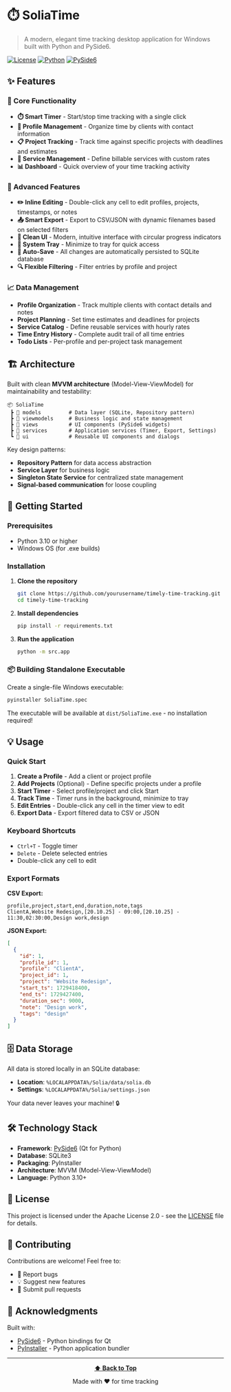 # ⏱️ SoliaTime

> A modern, elegant time tracking desktop application for Windows built with Python and PySide6.

[![License](https://img.shields.io/badge/license-Apache%202.0-blue.svg)](LICENSE)
[![Python](https://img.shields.io/badge/python-3.10+-blue.svg)](https://www.python.org/downloads/)
[![PySide6](https://img.shields.io/badge/PySide6-6.6+-green.svg)](https://pypi.org/project/PySide6/)

## ✨ Features

### 🎯 Core Functionality

- **⏱️ Smart Timer** - Start/stop time tracking with a single click
- **👥 Profile Management** - Organize time by clients with contact information
- **📋 Project Tracking** - Track time against specific projects with deadlines and estimates
- **💼 Service Management** - Define billable services with custom rates
- **📊 Dashboard** - Quick overview of your time tracking activity

### 🔧 Advanced Features

- **✏️ Inline Editing** - Double-click any cell to edit profiles, projects, timestamps, or notes
- **📤 Smart Export** - Export to CSV/JSON with dynamic filenames based on selected filters
- **🎨 Clean UI** - Modern, intuitive interface with circular progress indicators
- **🔔 System Tray** - Minimize to tray for quick access
- **💾 Auto-Save** - All changes are automatically persisted to SQLite database
- **🔍 Flexible Filtering** - Filter entries by profile and project

### 📈 Data Management

- **Profile Organization** - Track multiple clients with contact details and notes
- **Project Planning** - Set time estimates and deadlines for projects
- **Service Catalog** - Define reusable services with hourly rates
- **Time Entry History** - Complete audit trail of all time entries
- **Todo Lists** - Per-profile and per-project task management

## 🏗️ Architecture

Built with clean **MVVM architecture** (Model-View-ViewModel) for maintainability and testability:

```
📦 SoliaTime
 ┣ 📂 models         # Data layer (SQLite, Repository pattern)
 ┣ 📂 viewmodels     # Business logic and state management
 ┣ 📂 views          # UI components (PySide6 widgets)
 ┣ 📂 services       # Application services (Timer, Export, Settings)
 ┗ 📂 ui             # Reusable UI components and dialogs
```

Key design patterns:

- **Repository Pattern** for data access abstraction
- **Service Layer** for business logic
- **Singleton State Service** for centralized state management
- **Signal-based communication** for loose coupling

## 🚀 Getting Started

### Prerequisites

- Python 3.10 or higher
- Windows OS (for .exe builds)

### Installation

1. **Clone the repository**

   ```bash
   git clone https://github.com/yourusername/timely-time-tracking.git
   cd timely-time-tracking
   ```

2. **Install dependencies**

   ```bash
   pip install -r requirements.txt
   ```

3. **Run the application**
   ```bash
   python -m src.app
   ```

### 📦 Building Standalone Executable

Create a single-file Windows executable:

```bash
pyinstaller SoliaTime.spec
```

The executable will be available at `dist/SoliaTime.exe` - no installation required!

## 💡 Usage

### Quick Start

1. **Create a Profile** - Add a client or project profile
2. **Add Projects** (Optional) - Define specific projects under a profile
3. **Start Timer** - Select profile/project and click Start
4. **Track Time** - Timer runs in the background, minimize to tray
5. **Edit Entries** - Double-click any cell in the timer view to edit
6. **Export Data** - Export filtered data to CSV or JSON

### Keyboard Shortcuts

- `Ctrl+T` - Toggle timer
- `Delete` - Delete selected entries
- Double-click any cell to edit

### Export Formats

**CSV Export:**

```csv
profile,project,start,end,duration,note,tags
ClientA,Website Redesign,[20.10.25] - 09:00,[20.10.25] - 11:30,02:30:00,Design work,design
```

**JSON Export:**

```json
[
  {
    "id": 1,
    "profile_id": 1,
    "profile": "ClientA",
    "project_id": 1,
    "project": "Website Redesign",
    "start_ts": 1729418400,
    "end_ts": 1729427400,
    "duration_sec": 9000,
    "note": "Design work",
    "tags": "design"
  }
]
```

## 🗄️ Data Storage

All data is stored locally in an SQLite database:

- **Location**: `%LOCALAPPDATA%/Solia/data/solia.db`
- **Settings**: `%LOCALAPPDATA%/Solia/settings.json`

Your data never leaves your machine! 🔒

## 🛠️ Technology Stack

- **Framework**: [PySide6](https://pypi.org/project/PySide6/) (Qt for Python)
- **Database**: SQLite3
- **Packaging**: PyInstaller
- **Architecture**: MVVM (Model-View-ViewModel)
- **Language**: Python 3.10+

## 📝 License

This project is licensed under the Apache License 2.0 - see the [LICENSE](LICENSE) file for details.

## 🤝 Contributing

Contributions are welcome! Feel free to:

- 🐛 Report bugs
- 💡 Suggest new features
- 🔧 Submit pull requests

## 🙏 Acknowledgments

Built with:

- [PySide6](https://doc.qt.io/qtforpython/) - Python bindings for Qt
- [PyInstaller](https://pyinstaller.org/) - Python application bundler

---

<div align="center">

**[⬆ Back to Top](#-soliatime)**

Made with ❤️ for time tracking

</div>
